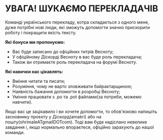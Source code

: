 # УВАГА! ШУКАЄМО ПЕРЕКЛАДАЧІВ

Команді українського перекладу, котра складається з одного мене, дуже потрібні нові люди, які зможуть допомогти значно прискорити роботу і покращити якість тексту.

**Які бонуси ми пропонуємо:**
* Вас буде записано до офіційних титрів Весноту;
* У офіційному Діскорді Весноту в вас буде роль перекладача;
* Також ви отримаєте роль перекладача на форумі Весноту.

**Які навички нас цікавлять:**
* Вміння читати та писати;
* Розуміння, чому не варто зловживати байрактарщиною;
* Наявність бажання допомогти в розробці Весноту;
* Уміння працювати з .po та .pot файлами(за потреби, можемо навчити).

Якщо вас це зацікавило і ви хочете допомогти, то обов'язково напишіть засновнику проєкту у Діскорд(amakri) або на пошту(ohrimaleATgmailDOTcom). 
Тоді вам буде надіслано невелике завдання і, якщо нормально впораєтеся, офіційно зарахують до нашої команди.
